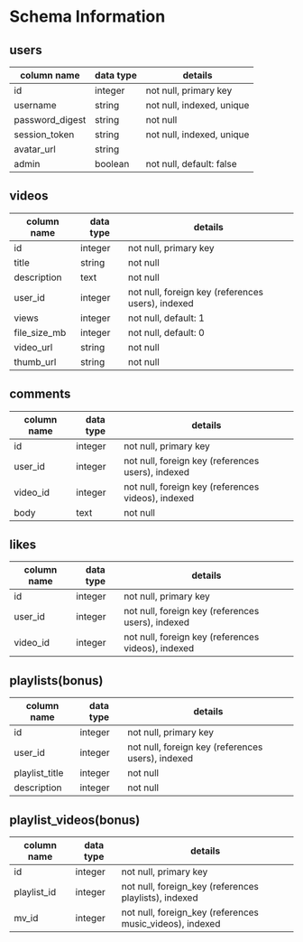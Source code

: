 # Schema Information

## users
column name     | data type | details
----------------|-----------|-----------------------
id              | integer   | not null, primary key
username        | string    | not null, indexed, unique
password_digest | string    | not null
session_token   | string    | not null, indexed, unique
avatar_url      | string    |
admin           | boolean   | not null, default: false

## videos
column name | data type | details
------------|-----------|-----------------------
id          | integer   | not null, primary key
title       | string    | not null
description | text      | not null
user_id     | integer   | not null, foreign key (references users), indexed
views       | integer   | not null, default: 1
file_size_mb| integer   | not null, default: 0
video_url   | string    | not null
thumb_url   | string    | not null

## comments
column name | data type | details
------------|-----------|-----------------------
id          | integer   | not null, primary key
user_id     | integer   | not null, foreign key (references users), indexed
video_id    | integer   | not null, foreign key (references videos), indexed
body        | text      | not null

## likes
column name   | data type | details
--------------|-----------|-----------------------
id            | integer   | not null, primary key
user_id       | integer   | not null, foreign key (references users), indexed
video_id      | integer   | not null, foreign key (references videos), indexed

## playlists(bonus)
column name     | data type |	 details
----------------|-----------|---------------------------
id	            | integer	  | not null, primary key
user_id         | integer   | not null, foreign key (references users), indexed
playlist_title  | integer	  | not null
description     | integer	  | not null

## playlist_videos(bonus)
column name     | data type |	 details
----------------|-----------|---------------------------
id	            | integer	  | not null, primary key
playlist_id     | integer	  | not null, foreign_key (references playlists), indexed
mv_id           | integer	  | not null, foreign_key (references music_videos), indexed
